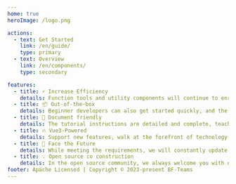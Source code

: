 ```yaml
---
home: true
heroImage: /logo.png

actions:
  - text: Get Started
    link: /en/guide/
    type: primary
  - text: Overview
    link: /en/components/
    type: secondary

features:
  - title: ⚡️ Increase Efficiency
    details: Function tools and utility components will continue to enrich, allowing you to develop pages smoothly.
  - title: 📦 Out-of-the-box
    details: Beginner developers can also get started quickly, and the use method is simple, without tedious steps.
  - title: 📃 Document friendly
    details: The tutorial instructions are detailed and complete, teaching you how to use each function gracefully.
  - title: 🔥 Vue3-Powered
    details: Support new features, walk at the forefront of technology with you, and fully appreciate the charm of code.
  - title: 🚀 Face the Future
    details: While meeting the requirements, we will constantly update and explore new functions, new components and new technologies.
  - title: 💡 Open source co construction
    details: In the open source community, we always welcome you with open arms, regardless of nationality or color.
footer: Apache Licensed | Copyright © 2023-present BF-Teams
---
```

